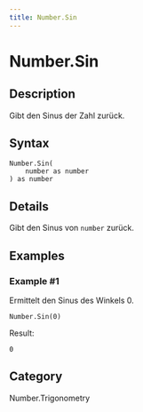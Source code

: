 ```yaml
---
title: Number.Sin
---
```


# Number.Sin


## Description

Gibt den Sinus der Zahl zurück.


## Syntax

```powerquery
Number.Sin(
    number as number
) as number
```


## Details

Gibt den Sinus von <code>number</code> zurück.


## Examples

### Example #1 
Ermittelt den Sinus des Winkels 0.
```powerquery
Number.Sin(0)
```

Result: 
```powerquery
0
```




## Category
Number.Trigonometry
